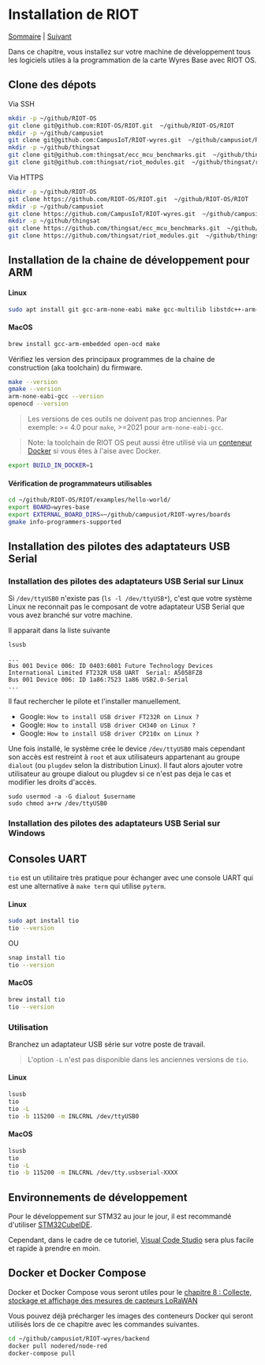 # Installation de RIOT

[Sommaire](README.md) |  [Suivant](02.md)

Dans ce chapitre, vous installez sur votre machine de développement tous les logiciels utiles à la programmation de la carte Wyres Base avec RIOT OS.

## Clone des dépots

Via SSH
```bash
mkdir -p ~/github/RIOT-OS
git clone git@github.com:RIOT-OS/RIOT.git  ~/github/RIOT-OS/RIOT
mkdir -p ~/github/campusiot
git clone git@github.com:CampusIoT/RIOT-wyres.git  ~/github/campusiot/RIOT-wyres
mkdir -p ~/github/thingsat
git clone git@github.com:thingsat/ecc_mcu_benchmarks.git  ~/github/thingsat/ecc_mcu_benchmarks
git clone git@github.com:thingsat/riot_modules.git  ~/github/thingsat/riot_modules
```

Via HTTPS
```bash
mkdir -p ~/github/RIOT-OS
git clone https://github.com/RIOT-OS/RIOT.git  ~/github/RIOT-OS/RIOT
mkdir -p ~/github/campusiot
git clone https://github.com/CampusIoT/RIOT-wyres.git  ~/github/campusiot/RIOT-wyres
mkdir -p ~/github/thingsat
git clone https://github.com/thingsat/ecc_mcu_benchmarks.git  ~/github/thingsat/ecc_mcu_benchmarks
git clone https://github.com/thingsat/riot_modules.git  ~/github/thingsat/riot_modules
```

## Installation de la chaine de développement pour ARM

#### Linux 

```bash
sudo apt install git gcc-arm-none-eabi make gcc-multilib libstdc++-arm-none-eabi-newlib openocd gdb-multiarch doxygen wget unzip python3-serial
```

#### MacOS

```bash
brew install gcc-arm-embedded open-ocd make
```

Vérifiez les version des principaux programmes de la chaine de construction (aka toolchain) du firmware.
```bash
make --version
gmake --version
arm-none-eabi-gcc --version
openocd --version
```

> Les versions de ces outils ne doivent pas trop anciennes. Par exemple: >= 4.0 pour `make`, >=2021 pour `arm-none-eabi-gcc`.

> Note: la toolchain de RIOT OS peut aussi être utilisé via un [conteneur Docker](https://doc.riot-os.org/build-in-docker.html) si vous êtes à l'aise avec Docker.

```bash
export BUILD_IN_DOCKER=1
```

#### Vérification de programmateurs utilisables

```bash
cd ~/github/RIOT-OS/RIOT/examples/hello-world/
export BOARD=wyres-base
export EXTERNAL_BOARD_DIRS=~/github/campusiot/RIOT-wyres/boards
gmake info-programmers-supported
```

## Installation des pilotes des adaptateurs USB Serial

### Installation des pilotes des adaptateurs USB Serial sur Linux

Si `/dev/ttyUSB0` n'existe pas (`ls -l /dev/ttyUSB*`), c'est que votre système Linux ne reconnait pas le composant de votre adaptateur USB Serial que vous avez branché sur votre machine.

Il apparait dans la liste suivante
```bash
lsusb
```

```
...
Bus 001 Device 006: ID 0403:6001 Future Technology Devices International Limited FT232R USB UART  Serial: A5058FZ8
Bus 001 Device 006: ID 1a86:7523 1a86 USB2.0-Serial 
...
```

Il faut rechercher le pilote et l'installer manuellement.
* Google: `How to install USB driver FT232R on Linux ?`
* Google: `How to install USB driver CH340 on Linux ?`
* Google: `How to install USB driver CP210x on Linux ?`

Une fois installé, le système crée le device `/dev/ttyUSB0` mais cependant son accès est restreint à `root` et aux utilisateurs appartenant au groupe `dialout` (ou `plugdev` selon la distribution Linux). Il faut alors ajouter votre utilisateur au groupe dialout ou plugdev si ce n'est pas deja le cas et modifier les droits d'accès.

```
sudo usermod -a -G dialout $username 
sudo chmod a+rw /dev/ttyUSB0
```

### Installation des pilotes des adaptateurs USB Serial sur Windows


## Consoles UART

`tio` est un utilitaire très pratique pour échanger avec une console UART qui est une alternative à `make term` qui utilise `pyterm`.

#### Linux 

```bash
sudo apt install tio
tio --version
```
OU

```bash
snap install tio
tio --version
```

#### MacOS

```bash
brew install tio
tio --version
```
### Utilisation

Branchez un adaptateur USB série sur votre poste de travail.

> L'option `-L` n'est pas disponible dans les anciennes versions de `tio`.

#### Linux

```bash
lsusb
tio
tio -L
tio -b 115200 -m INLCRNL /dev/ttyUSB0
```

#### MacOS

```bash
lsusb
tio
tio -L
tio -b 115200 -m INLCRNL /dev/tty.usbserial-XXXX
```

## Environnements de développement

Pour le développement sur STM32 au jour le jour, il est recommandé d'utiliser [STM32CubeIDE](https://www.st.com/en/development-tools/stm32cubeide.html).

Cependant, dans le cadre de ce tutoriel, [Visual Code Studio](https://code.visualstudio.com/) sera plus facile et rapide à prendre en moin.

## Docker et Docker Compose

Docker et Docker Compose vous seront utiles pour le [chapitre 8 : Collecte, stockage et affichage des mesures de capteurs LoRaWAN](08.md)

Vous pouvez déjà précharger les images des conteneurs Docker qui seront utilisés lors de ce chapitre avec les commandes suivantes.

```bash
cd ~/github/campusiot/RIOT-wyres/backend
docker pull nodered/node-red
docker-compose pull
```


